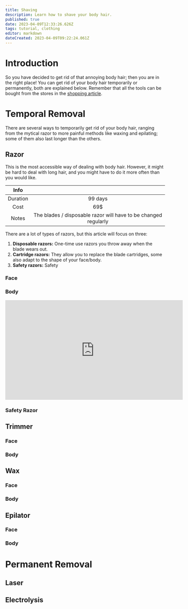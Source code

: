 ```yaml
---
title: Shaving
description: Learn how to shave your body hair.
published: true
date: 2023-04-09T12:33:26.626Z
tags: tutorial, clothing
editor: markdown
dateCreated: 2023-04-09T09:22:24.061Z
---
```


# Introduction
So you have decided to get rid of that annoying body hair; then you are in the right place! You can get rid of your body hair temporarily or permanently, both are explained below. Remember that all the tools can be bought from the stores in the [shopping article](/en/Resources/Shopping).

# Temporal Removal
<!-- Write introductions about the different tools and methods -->
There are several ways to temporarily get rid of your body hair, ranging from the mytical razor to more painful methods like waxing and epilating; some of them also last longer than the others.
## Razor
This is the most accessible way of dealing with body hair. However, it might be hard to deal with long hair, and you might have to do it more often than you would like.

<!-- TODO: Be completed -->
| Info | <!-- --> |
|:--------:|:--------:|
| Duration | 99 days |
| Cost     | 69$ |
| Notes    | The blades / disposable razor will have to be changed regularly |

There are a lot of types of razors, but this article will focus on three:
1. **Disposable razors:** One-time use razors you throw away when the blade wears out. 
2. **Cartridge razors:** They allow you to replace the blade cartridges, some also adapt to the shape of your face/body.
3. **Safety razors:** Safety

### Face


### Body

<iframe width="560" height="315" src="https://www.youtube.com/embed/DZViQdVbIv8" title="YouTube video player" frameborder="0" allow="accelerometer; autoplay; clipboard-write; encrypted-media; gyroscope; picture-in-picture; web-share" allowfullscreen></iframe>

### Safety Razor
## Trimmer
### Face
### Body
## Wax
### Face
### Body
## Epilator
### Face
### Body
# Permanent Removal
<!-- Write introduction ab tools & methods -->
## Laser
## Electrolysis